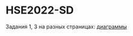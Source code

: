 # HSE2022-SD

Задания 1, 3 на разных страницах: [диаграммы](https://drive.google.com/file/d/1SytPvSbe7BaL5CwhX08BRU1WtxJrXhSQ/view?usp=sharing)

